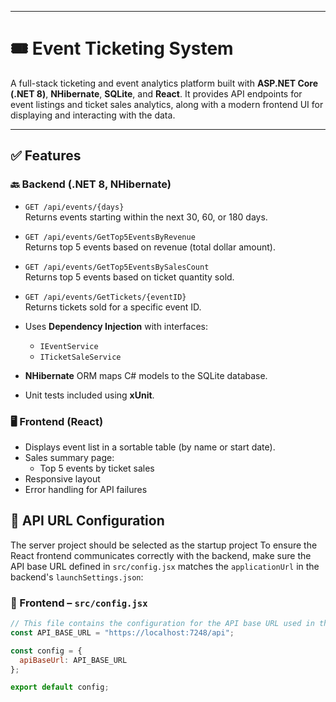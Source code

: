 ﻿
---
# 🎟️ Event Ticketing System

A full-stack ticketing and event analytics platform built with **ASP.NET Core (.NET 8)**, **NHibernate**, **SQLite**, and **React**. It provides API endpoints for event listings and ticket sales analytics, along with a modern frontend UI for displaying and interacting with the data.

---


## ✅ Features

### 🔙 Backend (.NET 8, NHibernate)
- `GET /api/events/{days}`  
  Returns events starting within the next 30, 60, or 180 days.

- `GET /api/events/GetTop5EventsByRevenue`  
  Returns top 5 events based on revenue (total dollar amount).

- `GET /api/events/GetTop5EventsBySalesCount`  
  Returns top 5 events based on ticket quantity sold.

- `GET /api/events/GetTickets/{eventID}`  
  Returns tickets sold for a specific event ID.

- Uses **Dependency Injection** with interfaces:
  - `IEventService`
  - `ITicketSaleService`

- **NHibernate** ORM maps C# models to the SQLite database.
- Unit tests included using **xUnit**.

### 🖥️ Frontend (React)
- Displays event list in a sortable table (by name or start date).
- Sales summary page:
  - Top 5 events by ticket sales
- Responsive layout
- Error handling for API failures
## 🔧 API URL Configuration
The server project should be selected as the startup project
To ensure the React frontend communicates correctly with the backend, make sure the API base URL defined in `src/config.jsx` matches the `applicationUrl` in the backend's `launchSettings.json`:

### 📄 Frontend – `src/config.jsx`
```javascript
// This file contains the configuration for the API base URL used in the application.   
const API_BASE_URL = "https://localhost:7248/api";

const config = {
  apiBaseUrl: API_BASE_URL
};

export default config;
